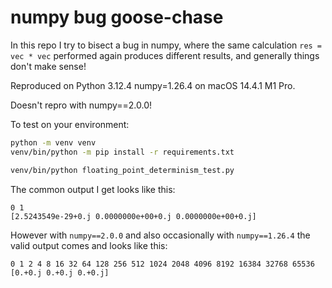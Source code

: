 # numpy bug goose-chase

In this repo I try to bisect a bug in numpy,
where the same calculation `res = vec * vec` performed again produces different results,
and generally things don't make sense!

Reproduced on Python 3.12.4 numpy=1.26.4 on macOS 14.4.1 M1 Pro.

Doesn't repro with numpy==2.0.0!

To test on your environment:

```bash
python -m venv venv
venv/bin/python -m pip install -r requirements.txt

venv/bin/python floating_point_determinism_test.py
```

The common output I get looks like this:

```text
0 1
[2.5243549e-29+0.j 0.0000000e+00+0.j 0.0000000e+00+0.j]
```

However with `numpy==2.0.0` and also occasionally with `numpy==1.26.4` the valid output comes and looks like this:

```text
0 1 2 4 8 16 32 64 128 256 512 1024 2048 4096 8192 16384 32768 65536
[0.+0.j 0.+0.j 0.+0.j]
```
